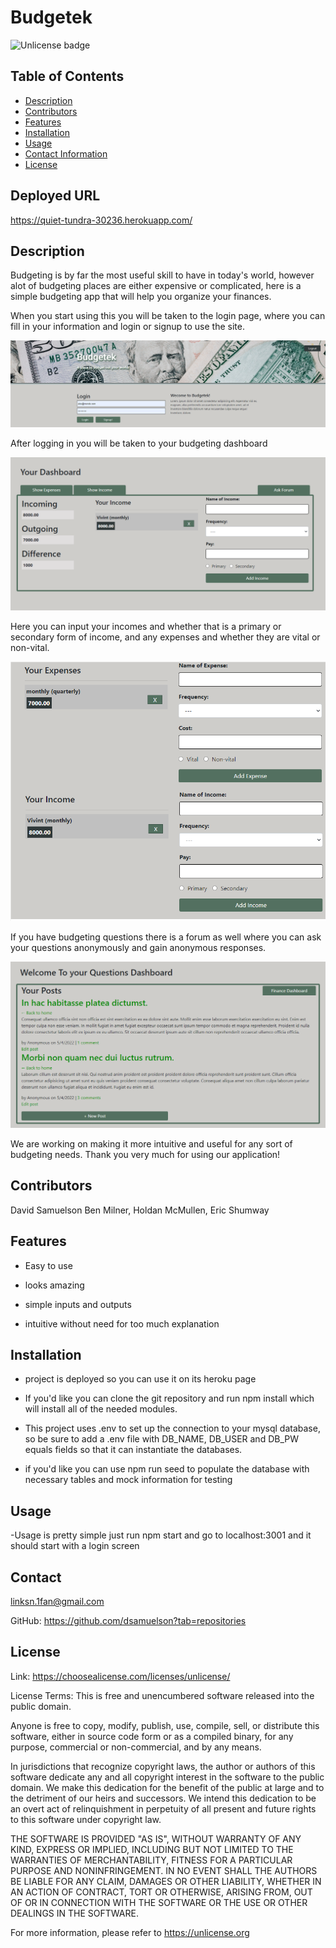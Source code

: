 # Budgetek
![Unlicense badge](https://img.shields.io/badge/License-Unlicense-success)
## Table of Contents

- [Description](#description)
- [Contributors](#contributors)
- [Features](#features)
- [Installation](#installation)
- [Usage](#usage)
- [Contact Information](#contact)
- [License](#license)

## Deployed URL

https://quiet-tundra-30236.herokuapp.com/

## Description

Budgeting is by far the most useful skill to have in today's world, however alot of budgeting places are either expensive or complicated, here is a simple budgeting app that will help you organize your finances.

When you start using this you will be taken to the login page, where you can fill in your information and login or signup to use the site.

![login page](/assets/images/login-page.png)

 After logging in you will be taken to your budgeting dashboard

![main dashboard](/assets/images/main-page.png)

Here you can input your incomes and whether that is a primary or secondary form of income, and any expenses and whether they are vital or non-vital.

![expenses and incomes](/assets/images/expense-income.png)

 If you have budgeting questions there is a forum as well where you can ask your questions anonymously and gain anonymous responses.

![forum page](/assets/images/forum-dash.png)

 We are working on making it more intuitive and useful for any sort of budgeting needs. Thank you very much for using our application!

## Contributors

David Samuelson
Ben Milner, Holdan McMullen, Eric Shumway

## Features

- Easy to use

- looks amazing

- simple inputs and outputs

- intuitive without need for too much explanation

## Installation

- project is deployed so you can use it on its heroku page

- If you'd like you can clone the git repository and run npm install which will install all of the needed modules.

- This project uses .env to set up the connection to your mysql database, so be sure to add a .env file with DB_NAME, DB_USER and DB_PW equals fields so that it can instantiate the databases.

- if you'd like you can use npm run seed to populate the database with necessary tables and mock information for testing

## Usage

-Usage is pretty simple just run npm start and go to localhost:3001 and it should start with a login screen

## Contact

linksn.1fan@gmail.com

GitHub: https://github.com/dsamuelson?tab=repositories

## License

Link: https://choosealicense.com/licenses/unlicense/

License Terms:
This is free and unencumbered software released into the public domain.

Anyone is free to copy, modify, publish, use, compile, sell, or
distribute this software, either in source code form or as a compiled
binary, for any purpose, commercial or non-commercial, and by any
means.

In jurisdictions that recognize copyright laws, the author or authors
of this software dedicate any and all copyright interest in the
software to the public domain. We make this dedication for the benefit
of the public at large and to the detriment of our heirs and
successors. We intend this dedication to be an overt act of
relinquishment in perpetuity of all present and future rights to this
software under copyright law.

THE SOFTWARE IS PROVIDED "AS IS", WITHOUT WARRANTY OF ANY KIND,
EXPRESS OR IMPLIED, INCLUDING BUT NOT LIMITED TO THE WARRANTIES OF
MERCHANTABILITY, FITNESS FOR A PARTICULAR PURPOSE AND NONINFRINGEMENT.
IN NO EVENT SHALL THE AUTHORS BE LIABLE FOR ANY CLAIM, DAMAGES OR
OTHER LIABILITY, WHETHER IN AN ACTION OF CONTRACT, TORT OR OTHERWISE,
ARISING FROM, OUT OF OR IN CONNECTION WITH THE SOFTWARE OR THE USE OR
OTHER DEALINGS IN THE SOFTWARE.

For more information, please refer to <https://unlicense.org>
    
